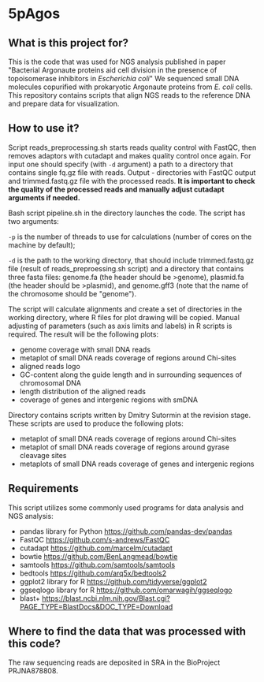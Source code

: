 # 5pAgos

## What is this project for?
This is the code that was used for NGS analysis published in paper "Bacterial Argonaute proteins aid cell division in the presence of topoisomerase inhibitors in *Escherichia coli*" 
We sequenced small DNA molecules copurified with prokaryotic Argonaute proteins from *E. coli* cells.
This repository contains scripts that align NGS reads to the reference DNA and prepare data for visualization.

## How to use it?


Script reads_preprocessing.sh starts reads quality control with FastQC, then removes adaptors with cutadapt and makes quality control once again. For input one should specify (with `-d` argument) a path to a directory that contains single fq.gz file with reads. Output - directories with FastQC output and trimmed.fastq.gz file with the processed reads. **It is important to check the quality of the processed reads and manually adjust cutadapt arguments if needed.**

Bash script pipeline.sh in the <pipeline> directory launches the code. The script has two arguments:
 
  `-p` is the number of threads to use for calculations (number of cores on the machine by default);
 
  `-d` is the path to the working directory, that should include trimmed.fastq.gz file (result of reads_preproessing.sh script) and a directory that contains three fasta files: genome.fa (the header should be >genome), plasmid.fa (the header should be >plasmid), and genome.gff3 (note that the name of the chromosome should be "genome").
 
The script will calculate alignments and create a set of directories in the working directory, where R files for plot drawing will be copied. Manual adjusting of parameters (such as axis limits and labels) in R scripts is required.
The result will be the following plots:
- genome coverage with small DNA reads
- metaplot of small DNA reads coverage of regions around Chi-sites
- aligned reads logo
- GC-content along the guide length and in surrounding sequences of chromosomal DNA
- length distribution of the aligned reads
- coverage of genes and intergenic regions with smDNA


Directory <revision> contains scripts written by Dmitry Sutormin at the revision stage. These scripts are used to produce the following plots:
- metaplot of small DNA reads coverage of regions around Chi-sites
- metaplot of small DNA reads coverage of regions around gyrase cleavage sites
- metaplots of small DNA reads coverage of genes and intergenic regions


## Requirements
This script utilizes some commonly used programs for data analysis and NGS analysis:
- pandas library for Python https://github.com/pandas-dev/pandas
- FastQC https://github.com/s-andrews/FastQC
- cutadapt https://github.com/marcelm/cutadapt
- bowtie https://github.com/BenLangmead/bowtie
- samtools https://github.com/samtools/samtools
- bedtools https://github.com/arq5x/bedtools2
- ggplot2 library for R https://github.com/tidyverse/ggplot2
- ggseqlogo library for R https://github.com/omarwagih/ggseqlogo
- blast+ https://blast.ncbi.nlm.nih.gov/Blast.cgi?PAGE_TYPE=BlastDocs&DOC_TYPE=Download

 ## Where to find the data that was processed with this code?
 The raw sequencing reads are deposited in SRA in the BioProject PRJNA878808.
